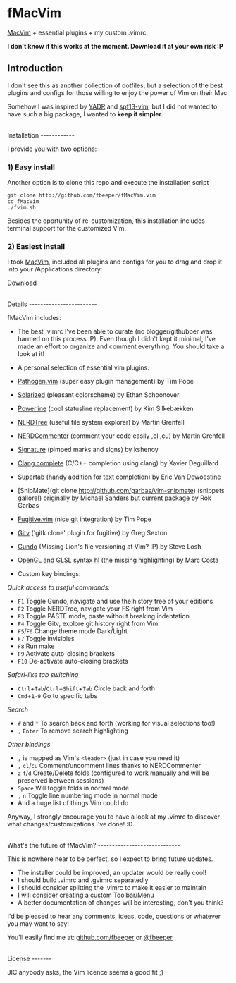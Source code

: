 
fMacVim 
=======

[MacVim](https://github.com/b4winckler/macvim) + essential plugins + my custom
.vimrc


**I don't know if this works at the moment. Download it at your own risk :P**

Introduction 
------------

I don't see this as another collection of dotfiles, but a selection of
the best plugins and configs for those willing to enjoy the power of Vim on
their Mac.

Somehow I was inspired by [YADR](https://github.com/skwp/dotfiles) and
[spf13-vim](https://github.com/spf13/spf13-vim), but I did not wanted to have
such a big package, I wanted to **keep it simpler**. 

<br />
Installation
------------

I provide you with two options:

### 1) Easy install

Another option is to clone this repo and execute the installation script

	git clone http://github.com/fbeeper/fMacVim.vim 
	cd fMacVim 
	./fvim.sh

Besides the oportunity of re-customization, this installation includes terminal
support for the customized Vim.

### 2) Easiest install

I took [MacVim](https://github.com/b4winckler/macvim), included all plugins and
configs for you to drag and drop it into your /Applications directory:

[Download](https://github.com/fbeeper/fMacVim)

<br />
Details  
------------------------

fMacVim includes:

* The best .vimrc I've been able to curate (no blogger/githubber was harmed on
  this process :P).  Even though I didn't kept it minimal, I've made an effort
  to organize and comment everything. You should take a look at it!

* A personal selection of essential vim plugins:

 * [Pathogen.vim](http://github.com/tpope/vim-pathogen) (super easy plugin
   management) by Tim Pope

 * [Solarized](http://github.com/altercation/vim-colors-solarized) (pleasant
   colorscheme) by Ethan Schoonover

 * [Powerline](http://github.com/Lokaltog/vim-powerline) (cool statusline
   replacement) by Kim Silkebækken

 * [NERDTree](https://github.com/scrooloose/nerdtree) (useful file system
   explorer) by Martin Grenfell

 * [NERDCommenter](http://github.com/scrooloose/nerdcommenter) (comment your
   code easily ,cl ,cu) by Martin Grenfell

 * [Signature](http://github.com/kshenoy/vim-signature) (pimped marks and signs)
   by kshenoy

 * [Clang complete](http://github.com/Rip-Rip/clang_complete) (C/C++ completion
   using clang) by Xavier Deguillard

 * [Supertab](http://github.com/ervandew/supertab) (handy addition for text
   completion) by Eric Van Dewoestine

 * [SnipMate](git clone http://github.com/garbas/vim-snipmate) (snippets
   gallore!) originally by Michael Sanders but current package by Rok Garbas

 * [Fugitive.vim](http://github.com/tpope/vim-fugitive) (nice git integration)
   by Tim Pope

 * [Gitv](http://github.com/gregsexton/gitv) ('gitk clone' plugin for fugitive)
   by Greg Sexton

 * [Gundo](http://github.com/sjl/gundo.vim) (Missing Lion's file
   versioning at Vim? :P) by Steve Losh

 * [OpenGL and GLSL syntax hl](http://github.com/beyondmarc) (the missing
   highlighting) by Marc Costa


* Custom key bindings:

 *Quick access to useful commands:*

 * ``F1`` Toggle Gundo, navigate and use the history tree of your editions
 * ``F2`` Toggle NERDTree, navigate your FS right from Vim
 * ``F3`` Toggle PASTE mode, paste without breaking indentation 
 * ``F4`` Toggle Gitv, explore git history right from Vim 
 * ``F5``/``F6`` Change theme mode Dark/Light
 * ``F7`` Toggle invisibles
 * ``F8`` Run make
 * ``F9`` Activate auto-closing brackets
 * ``F10`` De-activate auto-closing brackets

 *Safari-like tab switching*

 * ``Ctrl``+``Tab``/``Ctrl``+``Shift``+``Tab`` Circle back and forth
 * ``Cmd``+``1-9`` Go to specific tabs

 *Search*

 * ``#`` and ``*`` To search back and forth (working for visual selections
   too!)
 * ``,`` ``Enter`` To remove search highlighting

 *Other bindings*

 * ``,`` is mapped as Vim's ``<leader>`` (just in case you need it)
 * ``,`` ``cl``/``cu`` Comment/uncomment lines thanks to NERDCommenter
 * ``z`` ``f``/``d`` Create/Delete folds (configured to work manually and will
   be preserved between sessions)
 * ``Space`` Will toggle folds in normal mode
 * ``,`` ``n`` Toggle line numbering mode in normal mode
 * And a huge list of things Vim could do


Anyway, I strongly encourage you to have a look at my .vimrc to discover what
changes/customizations I've done! :D

<br />
What's the future of fMacVim?
-----------------------------

This is nowhere near to be perfect, so I expect to bring future updates.

* The installer could be improved, an updater would be really cool!
* I should build .vimrc and .gvimrc separatedly
* I should consider splitting the .vimrc to make it easier to maintain
* I will consider creating a custom Toolbar/Menu
* A better documentation of changes will be interesting, don't you think?

I'd be pleased to hear any comments, ideas, code, questions or whatever you may
want to say!

You'll easily find me at: [github.com/fbeeper](https://github.com/fbeeper) or
[@fbeeper](http://twitter.com/fbeeper)

<br /> 
License 
------- 

JIC anybody asks, the Vim licence seems a good fit ;)

